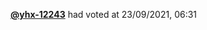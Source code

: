  <a href=https://github.com/yhx-12243><strong>@yhx-12243</strong></a>  had voted  at 23/09/2021, 06:31 
